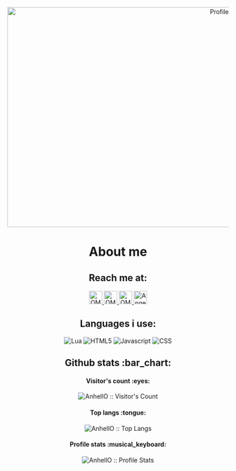<p align="center"><img src="https://i.imgur.com/pxJMmLI.png" alt="Profile banner" height="500" width="1000"></p>

<h1 align="center">About me</h1>
<h2 align="center">Reach me at:</h2>

<p align="center">
  <a href="https://omikkel.github.io/anhello">
    <img src="https://i.imgur.com/ZNaHGwg.png" alt="OMikkel Website" height="30" width="30">
  </a>

  <a href="https://www.youtube.com/channel/UCmhk9EfLKqRu2IGV7sQKzOg?view_as=subscriber">
    <img src="https://i.imgur.com/0P9c9Fe.png" alt="OMikkel Youtube" height="30" width="30">
  </a>

  <a href="https://discord.gg/RHCHFA3">
    <img src="https://i.imgur.com/YWrhwlj.png" alt="OMikkel Discord" height="30" width="30">
  </a>

  <a href="https://twitter.com/OMikkelDK">
    <img src="https://i.imgur.com/RnGwb2s.png" alt="Angel Santiago Jaime Zavala's Stack Exchange Profile" height="30" width="30">
  </a>
</p>

<h2 align="center">Languages i use:</h2>

<p align="center">
  <img src="https://i.imgur.com/n7aVKlf.png" alt="Lua" />
  <img src="https://i.imgur.com/UTILags.png" alt="HTML5" />
  <img src="https://i.imgur.com/PLfwvAi.png" alt="Javascript" />
  <img src="https://i.imgur.com/pkps8Sw.png" alt="CSS" />
</p>

<h2 align="center">Github stats :bar_chart:</h2>

<h4 align="center">Visitor's count :eyes:</h4>

<p align="center"><img src="https://profile-counter.glitch.me/{AnhellO}/count.svg" alt="AnhellO :: Visitor's Count" /></p>

<h4 align="center">Top langs :tongue:</h4>

<p align="center"><img src="https://github-readme-stats.vercel.app/api/top-langs/?username=AnhellO&langs_count=10&theme=tokyonight&layout=compact" alt="AnhellO :: Top Langs" /></p>

<h4 align="center">Profile stats :musical_keyboard:</h4>

<p align="center"><img src="https://github-readme-stats.vercel.app/api?username=AnhellO&show_icons=true&theme=synthwave" alt="AnhellO :: Profile Stats" /></p>


